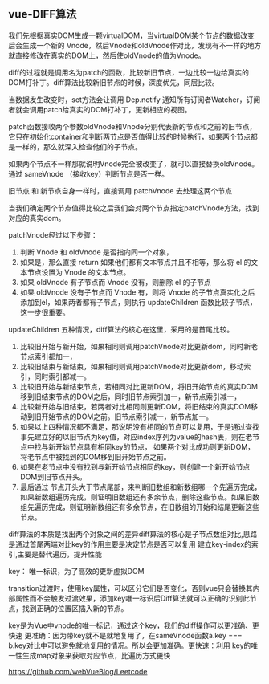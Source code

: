 ## vue-DIFF算法

我们先根据真实DOM生成一颗virtualDOM，当virtualDOM某个节点的数据改变后会生成一个新的 Vnode，然后Vnode和oldVnode作对比，发现有不一样的地方就直接修改在真实的DOM上，然后使oldVnode的值为Vnode。

diff的过程就是调用名为patch的函数，比较新旧节点，一边比较一边给真实的DOM打补丁。diff算法比较新旧节点的时候，深度优先，同层比较。

当数据发生改变时，set方法会让调用 Dep.notify 通知所有订阅者Watcher，订阅者就会调用patch给真实的DOM打补丁，更新相应的视图。

patch函数接收两个参数oldVnode和Vnode分别代表新的节点和之前的旧节点，它只在初始化container和判断两节点是否值得比较的时候执行，如果两个节点都是一样的，那么就深入检查他们的子节点。

如果两个节点不一样那就说明Vnode完全被改变了，就可以直接替换oldVnode。通过 sameVnode （接收key）判断节点是否一样。

旧节点 和 新节点自身一样时，直接调用 patchVnode 去处理这两个节点

当我们确定两个节点值得比较之后我们会对两个节点指定patchVnode方法，找到对应的真实dom。

patchVnode经过以下步骤：

1. 判断 Vnode 和 oldVnode 是否指向同一个对象，
2. 如果是，那么直接 return 如果他们都有文本节点并且不相等，那么将 el 的文本节点设置为 Vnode 的文本节点。
3. 如果 oldVnode 有子节点而 Vnode 没有，则删除 el 的子节点
4. 如果 oldVnode 没有子节点而 Vnode 有，则将 Vnode 的子节点真实化之后添加到el，如果两者都有子节点，则执行 updateChildren 函数比较子节点，这一步很重要。

updateChildren 五种情况，diff算法的核心在这里，采用的是首尾比较。

1. 比较旧开始与新开始，如果相同则调用patchVnode对比更新dom，同时新老节点索引都加一，
2. 比较旧结束与新结束，如果相同则调用patchVnode对比更新dom，移动索引，同时索引都减一。
3. 比较旧开始与新结束节点，若相同对比更新DOM，将旧开始节点的真实DOM移到旧结束节点的DOM之后，同时旧节点索引加一，新节点索引减一，
4. 比较新开始与旧结束，若两者对比相同则更新DOM，将旧结束的真实DOM移动到旧开始节点的DOM之前。旧节点索引减一，新节点加一。
5. 如果以上四种情况都不满足，那说明没有相同的节点可以复用，于是通过查找事先建立好的以旧节点为key值，对应index序列为value的hash表，则在老节点中找与新开始节点具有相同key的节点，
如果两个对比成功则更新DOM，将老节点中被找到的DOM移到旧开始节点之前。
6. 如果在老节点中没有找到与新开始节点相同的key，则创建一个新开始节点DOM到旧节点开头。
7. 最后通过 节点开头大于节点尾部，来判断旧数组和新数组哪一个先遍历完成，如果新数组遍历完成，则证明旧数组还有多余节点，删除这些节点。如果旧数组先遍历完成，则证明新数组还有多余节点，在旧数组的开始和结尾更新这些节点。

diff算法的本质是找出两个对象之间的差异diff算法的核心是子节点数组对比,思路是通过首尾两端对比key的作用主要是决定节点是否可以复用 建立key-index的索引,主要是替代遍历，提升性能

key： 唯一标识，为了高效的更新虚拟DOM

transition过渡时，使用key属性，可以区分它们是否变化，否则vue只会替换其内部属性而不会触发过渡效果，添加key唯一标识后Diff算法就可以正确的识别此节点，找到正确的位置区插入新的节点。

key是为Vue中vnode的唯一标记，通过这个key，我们的diff操作可以更准确、更快速 更准确：因为带key就不是就地复用了，在sameVnode函数a.key === b.key对比中可以避免就地复用的情况。所以会更加准确。更快速：利用 key的唯一性生成map对象来获取对应节点，比遍历方式更快

https://github.com/webVueBlog/Leetcode